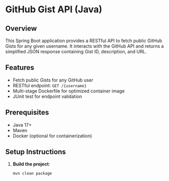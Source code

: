 # GitHub Gist API (Java)

## Overview

This Spring Boot application provides a RESTful API to fetch public GitHub Gists for any given username. It interacts with the GitHub API and returns a simplified JSON response containing Gist ID, description, and URL.

## Features

- Fetch public Gists for any GitHub user
- RESTful endpoint: `GET /{username}`
- Multi-stage Dockerfile for optimized container image
- JUnit test for endpoint validation

## Prerequisites

- Java 17+
- Maven
- Docker (optional for containerization)

## Setup Instructions

1. **Build the project**:
   ```bash
   mvn clean package
   ```